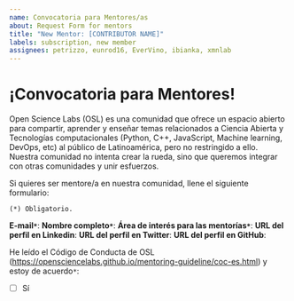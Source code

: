 ```yaml
---
name: Convocatoria para Mentores/as
about: Request Form for mentors
title: "New Mentor: [CONTRIBUTOR NAME]" 
labels: subscription, new member
assignees: petrizzo, eunrod16, EverVino, ibianka, xmnlab
---
```


# ¡Convocatoria para Mentores!

Open Science Labs (OSL) es una comunidad que ofrece un espacio abierto para compartir, aprender y enseñar temas relacionados a Ciencia Abierta y Tecnologías computacionales (Python, C++, JavaScript, Machine learning, DevOps, etc) al público de Latinoamérica, pero no restringido a ello. Nuestra comunidad no intenta crear la rueda, sino que queremos integrar con otras comunidades y unir esfuerzos. 

Si quieres ser mentore/a en nuestra comunidad, llene el siguiente formulario:

```{note}
(*) Obligatorio.
```

**E-mail`*`**: 
**Nombre completo`*`**: 
**Área de interés para las mentorías`*`**:
**URL del perfil en Linkedin**:
**URL del perfil en Twitter**:
**URL del perfil en GitHub**:

He leído el Código de Conducta de OSL (https://opensciencelabs.github.io/mentoring-guideline/coc-es.html) y estoy de acuerdo`*`:
- [ ] Sí
